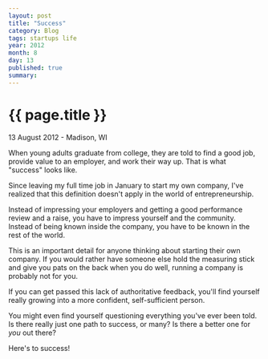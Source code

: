 ```yaml
---
layout: post
title: "Success"
category: Blog
tags: startups life
year: 2012
month: 8
day: 13
published: true
summary: 
---
```


# {{ page.title }} #

<p class="meta">13 August 2012 - Madison, WI</p>

When young adults graduate from college, they are told to find a good job, provide value to an employer, and work their way up. That is what "success" looks like.

Since leaving my full time job in January to start my own company, I've realized that this definition doesn't apply in the world of entrepreneurship. 

Instead of impressing your employers and getting a good performance review and a raise, you have to impress yourself and the community. Instead of being known inside the company, you have to be known in the rest of the world.

This is an important detail for anyone thinking about starting their own company. If you would rather have someone else hold the measuring stick and give you pats on the back when you do well, running a company is probably not for you.

If you can get passed this lack of authoritative feedback, you'll find yourself really growing into a more confident, self-sufficient person. 

You might even find yourself questioning everything you've ever been told. Is there really just one path to success, or many? Is there a better one for *you* out there?

Here's to success!
